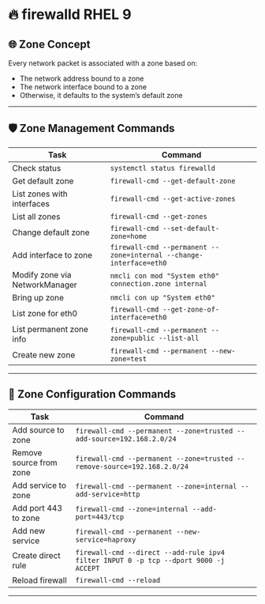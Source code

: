 # 🔥 firewalld RHEL 9

## 🌐 Zone Concept

Every network packet is associated with a zone based on:

- The network address bound to a zone
- The network interface bound to a zone
- Otherwise, it defaults to the system’s default zone

---

## 🛡️ Zone Management Commands

| Task | Command |
|------|---------|
| Check status | `systemctl status firewalld` |
| Get default zone | `firewall-cmd --get-default-zone` |
| List zones with interfaces | `firewall-cmd --get-active-zones` |
| List all zones | `firewall-cmd --get-zones` |
| Change default zone | `firewall-cmd --set-default-zone=home` |
| Add interface to zone | `firewall-cmd --permanent --zone=internal --change-interface=eth0` |
| Modify zone via NetworkManager | `nmcli con mod "System eth0" connection.zone internal` |
| Bring up zone | `nmcli con up "System eth0"` |
| List zone for eth0 | `firewall-cmd --get-zone-of-interface=eth0` |
| List permanent zone info | `firewall-cmd --permanent --zone=public --list-all` |
| Create new zone | `firewall-cmd --permanent --new-zone=test` |

---

## 🔧 Zone Configuration Commands

| Task | Command |
|------|---------|
| Add source to zone | `firewall-cmd --permanent --zone=trusted --add-source=192.168.2.0/24` |
| Remove source from zone | `firewall-cmd --permanent --zone=trusted --remove-source=192.168.2.0/24` |
| Add service to zone | `firewall-cmd --permanent --zone=internal --add-service=http` |
| Add port 443 to zone | `firewall-cmd --zone=internal --add-port=443/tcp` |
| Add new service | `firewall-cmd --permanent --new-service=haproxy` |
| Create direct rule | `firewall-cmd --direct --add-rule ipv4 filter INPUT 0 -p tcp --dport 9000 -j ACCEPT` |
| Reload firewall | `firewall-cmd --reload` |

---

